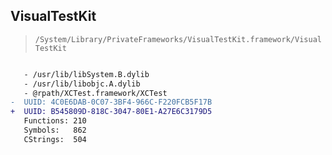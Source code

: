 ## VisualTestKit

> `/System/Library/PrivateFrameworks/VisualTestKit.framework/VisualTestKit`

```diff

   - /usr/lib/libSystem.B.dylib
   - /usr/lib/libobjc.A.dylib
   - @rpath/XCTest.framework/XCTest
-  UUID: 4C0E6DAB-0C07-3BF4-966C-F220FCB5F17B
+  UUID: B545809D-818C-3047-80E1-A27E6C3179D5
   Functions: 210
   Symbols:   862
   CStrings:  504

```
